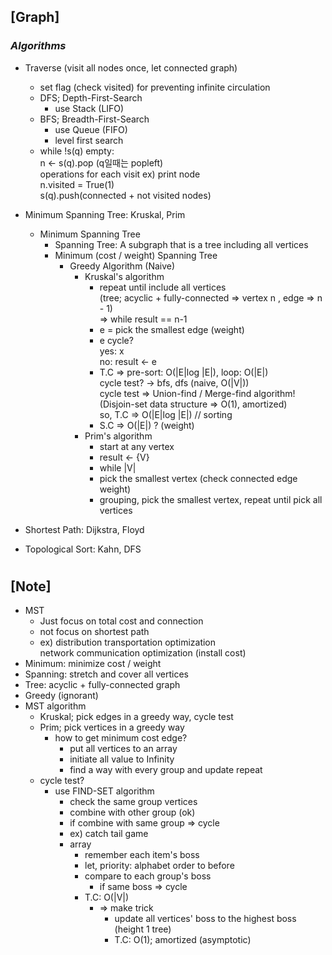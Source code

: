 ## [Graph]

### _Algorithms_

- Traverse (visit all nodes once, let connected graph)

  - set flag (check visited) for preventing infinite circulation
  - DFS; Depth-First-Search
    - use Stack (LIFO)
  - BFS; Breadth-First-Search
    - use Queue (FIFO)
    - level first search
  - while !s(q) empty: <br/>
    n <- s(q).pop (q일때는 popleft) <br/>
    operations for each visit ex) print node <br/>
    n.visited = True(1) <br/>
    s(q).push(connected + not visited nodes)

- Minimum Spanning Tree: Kruskal, Prim
  - Minimum Spanning Tree
    - Spanning Tree: A subgraph that is a tree including all vertices
    - Minimum (cost / weight) Spanning Tree
      - Greedy Algorithm (Naive)
        - Kruskal's algorithm
          - repeat until include all vertices <br/>
            (tree; acyclic + fully-connected => vertex n , edge => n - 1) <br/>
            => while result == n-1
          - e = pick the smallest edge (weight)
          - e cycle? <br/>
            yes: x <br/>
            no: result <- e
          - T.C => pre-sort: O(|E|log |E|), loop: O(|E|) <br/>
            cycle test? -> bfs, dfs (naive, O(|V|)) <br/>
            cycle test => Union-find / Merge-find algorithm! <br/>
            (Disjoin-set data structure => O(1), amortized) <br/>
            so, T.C => O(|E|log |E|) // sorting
          - S.C => O(|E|) ? (weight)
        - Prim's algorithm
          - start at any vertex
          - result <- {V}
          - while |V|
          - pick the smallest vertex (check connected edge weight)
          - grouping, pick the smallest vertex, repeat until pick all vertices
- Shortest Path: Dijkstra, Floyd
- Topological Sort: Kahn, DFS

#

## [Note]

- MST
  - Just focus on total cost and connection
  - not focus on shortest path
  - ex) distribution transportation optimization <br/>
    network communication optimization (install cost)
- Minimum: minimize cost / weight
- Spanning: stretch and cover all vertices
- Tree: acyclic + fully-connected graph
- Greedy (ignorant)
- MST algorithm
  - Kruskal; pick edges in a greedy way, cycle test
  - Prim; pick vertices in a greedy way
    - how to get minimum cost edge?
      - put all vertices to an array
      - initiate all value to Infinity
      - find a way with every group and update repeat
  - cycle test?
    - use FIND-SET algorithm
      - check the same group vertices
      - combine with other group (ok)
      - if combine with same group => cycle
      - ex) catch tail game
      - array
        - remember each item's boss
        - let, priority: alphabet order to before
        - compare to each group's boss
          - if same boss => cycle
        - T.C: O(|V|)
          - => make trick
            - update all vertices' boss to the highest boss (height 1 tree)
            - T.C: O(1); amortized (asymptotic)
